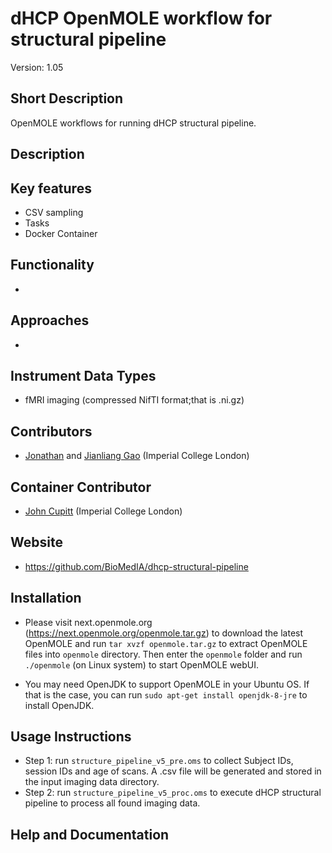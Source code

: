 # dHCP OpenMOLE workflow for structural pipeline 
Version: 1.05

## Short Description
OpenMOLE workflows for running dHCP structural pipeline.
## Description


## Key features
- CSV sampling
- Tasks
- Docker Container
## Functionality
- 
## Approaches
- 
## Instrument Data Types
- fMRI imaging (compressed NifTI format;that is  .ni.gz)

## Contributors
- [Jonathan](https://github.com/jopasserat) and [Jianliang Gao](https://github.com/jianlianggao) (Imperial College London)

## Container Contributor
- [John Cupitt](https://github.com/jcupitt) (Imperial College London)

## Website
- https://github.com/BioMedIA/dhcp-structural-pipeline

## Installation
- Please visit next.openmole.org (https://next.openmole.org/openmole.tar.gz) to download the latest OpenMOLE and run `tar xvzf openmole.tar.gz` to
extract OpenMOLE files into `openmole` directory. Then enter the `openmole` folder and run `./openmole` (on Linux system) to start OpenMOLE webUI.

- You may need OpenJDK to support OpenMOLE in your Ubuntu OS. If that is the case, you can run `sudo apt-get install openjdk-8-jre` to install OpenJDK.
## Usage Instructions
- Step 1: run `structure_pipeline_v5_pre.oms` to collect Subject IDs, session IDs and age of scans. A .csv file will be generated and stored in the input imaging data
directory.
- Step 2: run `structure_pipeline_v5_proc.oms` to execute dHCP structural pipeline to process all found imaging data.
## Help and Documentation
